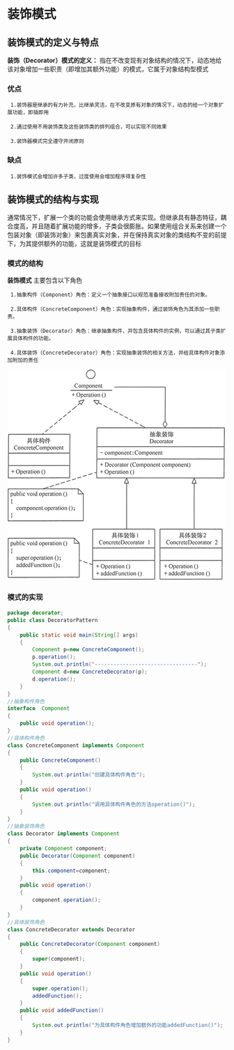 # 装饰模式
## 装饰模式的定义与特点
**装饰（Decorator）模式的定义：** 指在不改变现有对象结构的情况下，动态地给该对象增加一些职责（即增加其额外功能）的模式，它属于对象结构型模式  
### 优点
     
     1.装饰器是继承的有力补充，比继承灵活，在不改变原有对象的情况下，动态的给一个对象扩展功能，即插即用
     
     2.通过使用不用装饰类及这些装饰类的排列组合，可以实现不同效果
     
     3.装饰器模式完全遵守开闭原则
### 缺点
     
     1.装饰模式会增加许多子类，过度使用会增加程序得复杂性
     
## 装饰模式的结构与实现
通常情况下，扩展一个类的功能会使用继承方式来实现。但继承具有静态特征，耦合度高，并且随着扩展功能的增多，子类会很膨胀。如果使用组合关系来创建一个包装对象（即装饰对象）来包裹真实对象，并在保持真实对象的类结构不变的前提下，为其提供额外的功能，这就是装饰模式的目标  
### 模式的结构
**装饰模式** 主要包含以下角色  
     
     1.抽象构件（Component）角色：定义一个抽象接口以规范准备接收附加责任的对象。
     
     2.具体构件（ConcreteComponent）角色：实现抽象构件，通过装饰角色为其添加一些职责。
     
     3.抽象装饰（Decorator）角色：继承抽象构件，并包含具体构件的实例，可以通过其子类扩展具体构件的功能。
     
     4.具体装饰（ConcreteDecorator）角色：实现抽象装饰的相关方法，并给具体构件对象添加附加的责任
![装饰模式结构](image/装饰模式/1.gif)
### 模式的实现
```java
package decorator;
public class DecoratorPattern
{
    public static void main(String[] args)
    {
        Component p=new ConcreteComponent();
        p.operation();
        System.out.println("---------------------------------");
        Component d=new ConcreteDecorator(p);
        d.operation();
    }
}
//抽象构件角色
interface  Component
{
    public void operation();
}
//具体构件角色
class ConcreteComponent implements Component
{
    public ConcreteComponent()
    {
        System.out.println("创建具体构件角色");       
    }   
    public void operation()
    {
        System.out.println("调用具体构件角色的方法operation()");           
    }
}
//抽象装饰角色
class Decorator implements Component
{
    private Component component;   
    public Decorator(Component component)
    {
        this.component=component;
    }   
    public void operation()
    {
        component.operation();
    }
}
//具体装饰角色
class ConcreteDecorator extends Decorator
{
    public ConcreteDecorator(Component component)
    {
        super(component);
    }   
    public void operation()
    {
        super.operation();
        addedFunction();
    }
    public void addedFunction()
    {
        System.out.println("为具体构件角色增加额外的功能addedFunction()");           
    }
}
```
